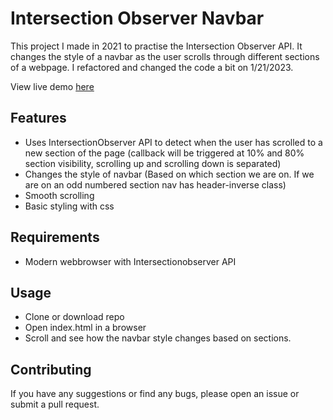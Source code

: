 
# Intersection Observer Navbar

This project I made in 2021 to practise the Intersection Observer API. It changes the style of a navbar as the user scrolls through different sections of a webpage. I refactored and changed the code a bit on 1/21/2023.

View live demo [here](https://3l4x.github.io/intersection-observer-navbar/)

## Features

- Uses IntersectionObserver API to detect when the user has scrolled to a new section of the page (callback will be triggered at 10% and 80% section visibility, scrolling up and scrolling down is separated)
- Changes the style of navbar (Based on which section we are on. If we are on an odd numbered section nav has header-inverse class)
- Smooth scrolling
- Basic styling with css


## Requirements

- Modern webbrowser with Intersectionobserver API



## Usage

- Clone or download repo
- Open index.html in a browser
- Scroll and see how the navbar style changes based on sections.

## Contributing

If you have any suggestions or find any bugs, please open an issue or submit a pull request.
